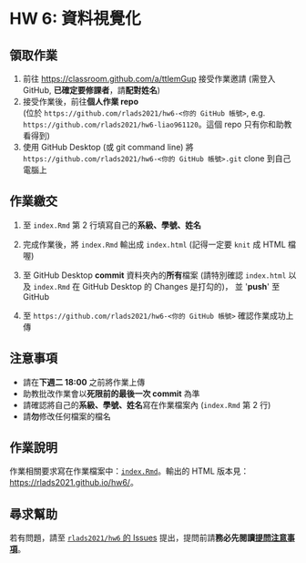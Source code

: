 # HW 6: 資料視覺化

## 領取作業

1. 前往 <https://classroom.github.com/a/ttlemGup> 接受作業邀請 (需登入 GitHub, **已確定要修課者**，請**配對姓名**)
1. 接受作業後，前往**個人作業 repo**  
(位於 `https://github.com/rlads2021/hw6-<你的 GitHub 帳號>`, e.g. `https://github.com/rlads2021/hw6-liao961120`。這個 repo 只有你和助教看得到)
1. 使用 GitHub Desktop (或 git command line) 將 `https://github.com/rlads2021/hw6-<你的 GitHub 帳號>.git` clone 到自己電腦上

## 作業繳交

1. 至 `index.Rmd` 第 2 行填寫自己的**系級、學號、姓名**

2. 完成作業後，將 `index.Rmd` 輸出成 `index.html` (記得一定要 `knit` 成 HTML 檔喔)

3. 至 GitHub Desktop **commit** 資料夾內的**所有**檔案
   (請特別確認 `index.html` 以及 `index.Rmd` 在 GitHub Desktop 的 Changes 是打勾的)，
   並 '**push**' 至 GitHub

4. 至 `https://github.com/rlads2021/hw6-<你的 GitHub 帳號>` 確認作業成功上傳


## 注意事項

- 請在**下週二 18:00** 之前將作業上傳
- 助教批改作業會以**死限前的最後一次 commit** 為準
- 請確認將自己的**系級、學號、姓名**寫在作業檔案內 (`index.Rmd` 第 2 行)
- 請**勿**修改任何檔案的檔名


## 作業說明

作業相關要求寫在作業檔案中：[`index.Rmd`](./index.Rmd)。輸出的 HTML 版本見：<https://rlads2021.github.io/hw6/>。


## 尋求幫助

若有問題，請至 [`rlads2021/hw6` 的 Issues](https://github.com/rlads2021/hw6/issues) 提出，提問前請**務必先閱讀[提問注意事項](https://lopentu.github.io/rlads2021/lab/#qa-guide)**。